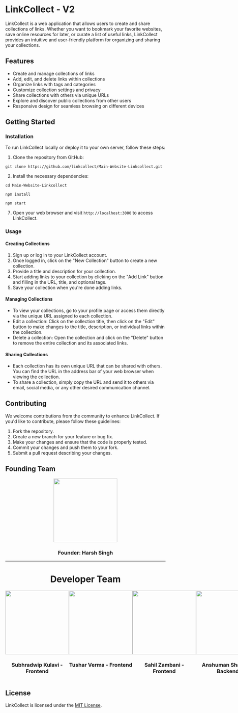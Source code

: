 # LinkCollect - V2

LinkCollect is a web application that allows users to create and share collections of links. Whether you want to bookmark your favorite websites, save online resources for later, or curate a list of useful links, LinkCollect provides an intuitive and user-friendly platform for organizing and sharing your collections.

## Features

- Create and manage collections of links
- Add, edit, and delete links within collections
- Organize links with tags and categories
- Customize collection settings and privacy
- Share collections with others via unique URLs
- Explore and discover public collections from other users
- Responsive design for seamless browsing on different devices

## Getting Started

### Installation

To run LinkCollect locally or deploy it to your own server, follow these steps:

1. Clone the repository from GitHub:

`git clone https://github.com/linkcollect/Main-Website-Linkcollect.git`


2. Install the necessary dependencies:

`cd Main-Website-Linkcollect`

`npm install`

`npm start`

7. Open your web browser and visit `http://localhost:3000` to access LinkCollect.

### Usage

#### Creating Collections

1. Sign up or log in to your LinkCollect account.
2. Once logged in, click on the "New Collection" button to create a new collection.
3. Provide a title and description for your collection.
4. Start adding links to your collection by clicking on the "Add Link" button and filling in the URL, title, and optional tags.
5. Save your collection when you're done adding links.

#### Managing Collections

- To view your collections, go to your profile page or access them directly via the unique URL assigned to each collection.
- Edit a collection: Click on the collection title, then click on the "Edit" button to make changes to the title, description, or individual links within the collection.
- Delete a collection: Open the collection and click on the "Delete" button to remove the entire collection and its associated links.

#### Sharing Collections

- Each collection has its own unique URL that can be shared with others. You can find the URL in the address bar of your web browser when viewing the collection.
- To share a collection, simply copy the URL and send it to others via email, social media, or any other desired communication channel.

## Contributing

We welcome contributions from the community to enhance LinkCollect. If you'd like to contribute, please follow these guidelines:

1. Fork the repository.
2. Create a new branch for your feature or bug fix.
3. Make your changes and ensure that the code is properly tested.
4. Commit your changes and push them to your fork.
5. Submit a pull request describing your changes.

## Founding Team
<div align="center">
  <img src="https://media.licdn.com/dms/image/D5603AQHacQaZI8Hmyw/profile-displayphoto-shrink_800_800/0/1690280083134?e=1710979200&v=beta&t=0MUlDzf87fkTp8-oEkvO4jOKnDmeLa_kGv6ErtR6_ZE" width="200" height="200"/>
  <h3>Founder: Harsh Singh</h3>
</div>
<hr/>
  <h1 align="center">Developer Team</h1>
  <div align="center" display="flex" style="
    display: flex;
    justify-content: space-between;">
    <span>
      <img src="https://pbs.twimg.com/profile_images/1598579574496931840/u0jVRyR2_400x400.jpg" width="200" height="200"/>
      <h3>Subhradwip Kulavi - Frontend </h3>
    </span>
    <span>
      <img src="https://pbs.twimg.com/profile_images/1598699825813651457/mfIFhjRv_400x400.jpg" width="200" height="200"/>
      <h3>Tushar Verma - Frontend </h3>
    </span>
    <span>
      <img src="https://media.licdn.com/dms/image/D4D03AQGHJlU42v6pug/profile-displayphoto-shrink_800_800/0/1689629008412?e=1710979200&v=beta&t=t9KN8vEGyrvebeoHWk9VW7_mHqTl9K5W7JfRoei8FHA" width="200" height="200"/>
      <h3>Sahil Zambani - Frontend </h3>
    </span>
     <span>
      <img src="https://pbs.twimg.com/profile_images/1738389647892635648/NKUJO9M5_400x400.jpg" width="200" height="200"/>
      <h3>Anshuman Sharma - Backend </h3>
    </span>
    <span>
      <img src="https://pbs.twimg.com/profile_images/1643222610988392449/ysst1H-5_400x400.jpg" width="200" height="200"/>
      <h3>Bhimgouda D Patil - Backend </h3>
    </span>
    <span>
      <img src="https://pbs.twimg.com/profile_images/1734694806503268352/wJr5oEgD_400x400.jpg" width="200" height="200"/>
      <h3>Sakcham Singh - Design </h3>
    </span>
    <span>
      <img src="https://media.licdn.com/dms/image/D4D03AQGZg9YLXP9F3w/profile-displayphoto-shrink_800_800/0/1693630885410?e=1710979200&v=beta&t=OlzeBCRB2nJEXVfOBCYx0sy1-sDQBuqPOvkiFrkjelA" width="200" height="200"/>
      <h3>Rohan Kambli - Design </h3>
    </span>
  </div>
</div>

## License

LinkCollect is licensed under the [MIT License](LICENSE).

